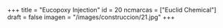 +++
title = "Eucopoxy Injection"
id = 20
ncmarcas = ["Euclid Chemical"]
draft = false
imagen = "/images/construccion/21.jpg"
+++

<!--more-->